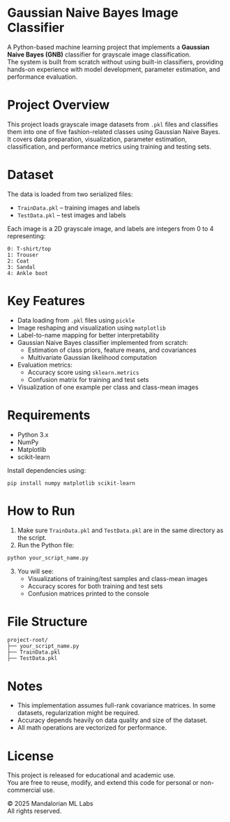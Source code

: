 # Gaussian Naive Bayes Image Classifier

A Python-based machine learning project that implements a **Gaussian Naive Bayes (GNB)** classifier for grayscale image classification.  
The system is built from scratch without using built-in classifiers, providing hands-on experience with model development, parameter estimation, and performance evaluation.

# Project Overview

This project loads grayscale image datasets from `.pkl` files and classifies them into one of five fashion-related classes using Gaussian Naive Bayes.  
It covers data preparation, visualization, parameter estimation, classification, and performance metrics using training and testing sets.

# Dataset

The data is loaded from two serialized files:

- `TrainData.pkl` – training images and labels
- `TestData.pkl` – test images and labels

Each image is a 2D grayscale image, and labels are integers from 0 to 4 representing:

```
0: T-shirt/top
1: Trouser
2: Coat
3: Sandal
4: Ankle boot
```

# Key Features

- Data loading from `.pkl` files using `pickle`
- Image reshaping and visualization using `matplotlib`
- Label-to-name mapping for better interpretability
- Gaussian Naive Bayes classifier implemented from scratch:
  - Estimation of class priors, feature means, and covariances
  - Multivariate Gaussian likelihood computation
- Evaluation metrics:
  - Accuracy score using `sklearn.metrics`
  - Confusion matrix for training and test sets
- Visualization of one example per class and class-mean images

# Requirements

- Python 3.x
- NumPy
- Matplotlib
- scikit-learn

Install dependencies using:

```
pip install numpy matplotlib scikit-learn
```

# How to Run

1. Make sure `TrainData.pkl` and `TestData.pkl` are in the same directory as the script.
2. Run the Python file:

```bash
python your_script_name.py
```

3. You will see:
   - Visualizations of training/test samples and class-mean images
   - Accuracy scores for both training and test sets
   - Confusion matrices printed to the console

# File Structure

```
project-root/
├── your_script_name.py
├── TrainData.pkl
├── TestData.pkl
```

# Notes

- This implementation assumes full-rank covariance matrices. In some datasets, regularization might be required.
- Accuracy depends heavily on data quality and size of the dataset.
- All math operations are vectorized for performance.

# License

This project is released for educational and academic use.  
You are free to reuse, modify, and extend this code for personal or non-commercial use.

© 2025 Mandalorian ML Labs  
All rights reserved.

